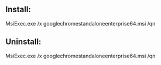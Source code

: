 ## Install:
MsiExec.exe /x googlechromestandaloneenterprise64.msi /qn

## Uninstall:
MsiExec.exe /x googlechromestandaloneenterprise64.msi /qn
